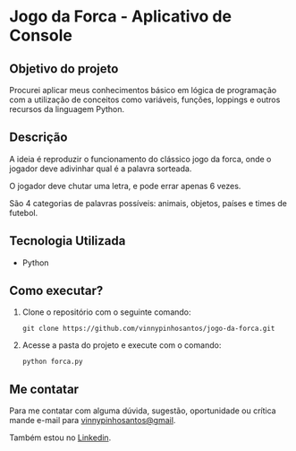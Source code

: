 # Jogo da Forca - Aplicativo de Console

## Objetivo do projeto

Procurei aplicar meus conhecimentos básico em lógica de programação com a utilização de conceitos como variáveis, funções, loppings e outros recursos da linguagem Python.

## Descrição

A ideia é reproduzir o funcionamento do clássico jogo da forca, onde o jogador deve adivinhar qual é a palavra sorteada. 

O jogador deve chutar uma letra, e pode errar apenas 6 vezes.

São 4 categorias de palavras possíveis: animais, objetos, países e times de futebol.

## Tecnologia Utilizada

- Python

## Como executar?

1. Clone o repositório com o seguinte comando:
 
     `git clone https://github.com/vinnypinhosantos/jogo-da-forca.git`

2. Acesse a pasta do projeto e execute com o comando:

    `python forca.py`

## Me contatar

Para me contatar com alguma dúvida, sugestão, oportunidade ou crítica mande e-mail para [vinnypinhosantos@gmail](mailto:vinnypinhosantos@gmail).

Também estou no [Linkedin](https://www.linkedin.com/in/vinicius-de-pinho/).